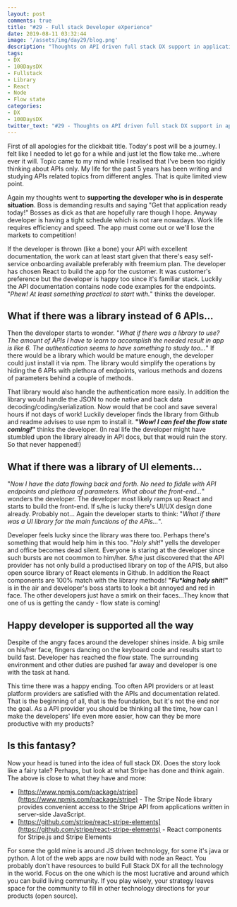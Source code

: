 ```yaml
---
layout: post
comments: true
title: "#29 - Full stack Developer eXperience"
date: 2019-08-11 03:32:44
image: '/assets/img/day29/blog.png'
description: "Thoughts on API driven full stack DX support in application development"
tags:
- DX 
- 100DaysDX
- Fullstack
- Library
- React
- Node
- Flow state
categories:
- DX
- 100DaysDX
twitter_text: "#29 - Thoughts on API driven full stack DX support in application development"
---
```


First of all apologies for the clickbait title. Today's post will be a journey. I felt like I needed to let go for a while and just let the flow take me...where ever it will. Topic came to my mind while I realised that I've been too rigidly thinking about APIs only. My life for the past 5 years has been writing and studying APIs related topics from different angles. That is quite limited view point. 

Again my thoughts went to **supporting the developer who is in desperate situation**. Boss is demanding results and saying "Get that application ready today!" Bosses as dick as that are hopefully rare though I hope. Anyway developer is having a tight schedule which is not rare nowadays. Work life requires efficiency and speed. The app must come out or we'll lose the markets to competition! 

If the developer is thrown (like a bone) your API with excellent documentation, the work can at least start given that there's easy self-service onboarding available preferably with freemium plan. The developer has chosen React to build the app for the customer. It was customer's preference but the developer is happy too since it's familiar stack. Luckily the API documentation contains node code examples for the endpoints. "_Phew! At least something practical to start with._" thinks the developer. 

## What if there was a library instead of 6 APIs...

Then the developer starts to wonder. "_What if there was a library to use? The amount of APIs I have to learn to accomplish the needed result in app is like 6. The authentication seems to have something to study too..._" If there would be a library which would be mature enough, the developer could just install it via npm. The library would simplify the operations by hiding the 6 APIs with plethora of endpoints, various methods and dozens of parameters behind a couple of methods. 

That library would also handle the authentication more easily. In addition the library would handle the JSON to node native and back data decoding/coding/serialization. Now would that be cool and save several hours if not days of work! Luckily developer finds the library from Github and readme advises to use npm to install it. <b>"_Wow! I can feel the flow state coming!_"</b> thinks the developer. (In real life the developer might have stumbled upon the library already in API docs, but that would ruin the story. So that never happened!)

## What if there was a library of UI elements...

"_Now I have the data flowing back and forth. No need to fiddle with API endpoints and plethora of parameters. What about the front-end..._" wonders the developer. The developer most likely ramps up React and starts to build the front-end. If s/he is lucky there's UI/UX design done already. Probably not... Again the developer starts to think: "_What if there was a UI library for the main functions of the APIs..._". 

Developer feels lucky since the library was there too. Perhaps there's something that would help him in this too. "_Holy shit!_" yells the developer and office becomes dead silent. Everyone is staring at the developer since such bursts are not coommon to him/her. S/he just discovered that the API provider has not only build a productised library on top of the APIS, but also open source library of React elements in Github. In addition the React components are 100% match with the library methods! <b>"_Fu*king holy shit!_"</b> is in the air and developer's boss starts to look a bit annoyed and red in face. The other developers just have a smirk on their faces...They know that one of us is getting the candy - flow state is coming! 

## Happy developer is supported all the way

Despite of the angry faces around the developer shines inside. A big smile on his/her face, fingers dancing on the keyboard code and results start to build fast. Developer has reached the flow state. The surrounding environment and other duties are pushed far away and developer is one with the task at hand. 

This time there was a happy ending. Too often API providers or at least platform providers are satisfied with the APIs and documentation related. That is the beginning of all, that is the foundation, but it's not the end nor the goal. As a API provider you should be thinking all the time, how can I make the developers' life even more easier, how can they be more productive with my products? 

## Is this fantasy? 

Now your head is tuned into the idea of full stack DX. Does the story look like a fairy tale? Perhaps, but look at what Stripe has done and think again. The above is close to what they have and more: 

- [https://www.npmjs.com/package/stripe](https://www.npmjs.com/package/stripe) - The Stripe Node library provides convenient access to the Stripe API from applications written in server-side JavaScript.
- [https://github.com/stripe/react-stripe-elements](https://github.com/stripe/react-stripe-elements) - React components for Stripe.js and Stripe Elements


For some the gold mine is around JS driven technology, for some it's java or python. A lot of the web apps are now build with node an React. You probably don't have resources to build Full Stack DX for all the technology in the world. Focus on the one which is the most lucrative and around which you can build living community. If you play wisely, your strategy leaves space for the community to fill in other technology directions for your products (open source). 
